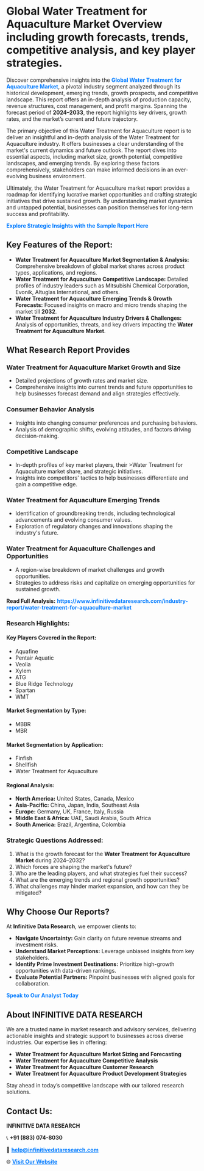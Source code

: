 <h1>Global Water Treatment for Aquaculture Market Overview including growth forecasts, trends, competitive analysis, and key player strategies.</h1>
<p>
Discover comprehensive insights into the 
<a href="https://www.infinitivedataresearch.com/industry-report/water-treatment-for-aquaculture-market" rel="dofollow" style="color: #007BFF; text-decoration: none;"><strong>Global Water Treatment for Aquaculture Market</strong></a>, a pivotal industry segment analyzed through its historical development, emerging trends, growth prospects, and competitive landscape. This report offers an in-depth analysis of production capacity, revenue structures, cost management, and profit margins. Spanning the forecast period of <strong>2024–2033</strong>, the report highlights key drivers, growth rates, and the market’s current and future trajectory.
</p>
<p>
The primary objective of this Water Treatment for Aquaculture report is to deliver an insightful and in-depth analysis of the Water Treatment for Aquaculture industry. It offers businesses a clear understanding of the market's current dynamics and future outlook. The report dives into essential aspects, including market size, growth potential, competitive landscapes, and emerging trends. By exploring these factors comprehensively, stakeholders can make informed decisions in an ever-evolving business environment.
</p>
<p>
Ultimately, the Water Treatment for Aquaculture market report provides a roadmap for identifying lucrative market opportunities and crafting strategic initiatives that drive sustained growth. By understanding market dynamics and untapped potential, businesses can position themselves for long-term success and profitability.
</p>
<p>
<a href="https://www.infinitivedataresearch.com/request-sample/reportId=112066" style="color: #007BFF; text-decoration: none;"><strong>Explore Strategic Insights with the Sample Report Here</strong></a>
</p>

<h2>Key Features of the Report:</h2>
<ul>
<li><strong>Water Treatment for Aquaculture Market Segmentation & Analysis:</strong> Comprehensive breakdown of global market shares across product types, applications, and regions.</li>
<li><strong>Water Treatment for Aquaculture Competitive Landscape:</strong> Detailed profiles of industry leaders such as Mitsubishi Chemical Corporation, Evonik, Altuglas International, and others.</li>
<li><strong>Water Treatment for Aquaculture Emerging Trends & Growth Forecasts:</strong> Focused insights on macro and micro trends shaping the market till <strong>2032</strong>.</li>
<li><strong>Water Treatment for Aquaculture Industry Drivers & Challenges:</strong> Analysis of opportunities, threats, and key drivers impacting the <strong>Water Treatment for Aquaculture Market</strong>.</li>
</ul>

<h2>What Research Report Provides</h2>
<h3>Water Treatment for Aquaculture Market Growth and Size</h3>
<ul>
<li>Detailed projections of growth rates and market size.</li>
<li>Comprehensive insights into current trends and future opportunities to help businesses forecast demand and align strategies effectively.</li>
</ul>

<h3>Consumer Behavior Analysis</h3>
<ul>
<li>Insights into changing consumer preferences and purchasing behaviors.</li>
<li>Analysis of demographic shifts, evolving attitudes, and factors driving decision-making.</li>
</ul>

<h3>Competitive Landscape</h3>
<ul>
<li>In-depth profiles of key market players, their >Water Treatment for Aquaculture market share, and strategic initiatives.</li>
<li>Insights into competitors' tactics to help businesses differentiate and gain a competitive edge.</li>
</ul>

<h3>Water Treatment for Aquaculture Emerging Trends</h3>
<ul>
<li>Identification of groundbreaking trends, including technological advancements and evolving consumer values.</li>
<li>Exploration of regulatory changes and innovations shaping the industry's future.</li>
</ul>

<h3>Water Treatment for Aquaculture Challenges and Opportunities</h3>
<ul>
<li>A region-wise breakdown of market challenges and growth opportunities.</li>
<li>Strategies to address risks and capitalize on emerging opportunities for sustained growth.</li>
</ul>
<p><strong>Read Full Analysis:</strong> <a href="https://www.infinitivedataresearch.com/industry-report/water-treatment-for-aquaculture-market" rel="dofollow" style="color: #007BFF; text-decoration: none;"><strong>https://www.infinitivedataresearch.com/industry-report/water-treatment-for-aquaculture-market</strong></a></p>
<h3>Research Highlights:</h3>
<h4>Key Players Covered in the Report:</h4>
<ul><li>Aquafine</li><li>Pentair Aquatic</li><li>Veolia</li><li>Xylem</li><li>ATG</li><li>Blue Ridge Technology</li><li>Spartan</li><li>WMT</li></ul>
<h4>Market Segmentation by Type:</h4>
<ul><li>MBBR</li><li>MBR</li></ul>
<h4>Market Segmentation by Application:</h4>
<ul><li>Finfish</li><li>Shellfish</li><li>Water Treatment for Aquaculture</li></ul>

<h4>Regional Analysis:</h4>
<ul>
<li><strong>North America:</strong> United States, Canada, Mexico</li>
<li><strong>Asia-Pacific:</strong> China, Japan, India, Southeast Asia</li>
<li><strong>Europe:</strong> Germany, UK, France, Italy, Russia</li>
<li><strong>Middle East & Africa:</strong> UAE, Saudi Arabia, South Africa</li>
<li><strong>South America:</strong> Brazil, Argentina, Colombia</li>
</ul>

<h3>Strategic Questions Addressed:</h3>
<ol>
<li>What is the growth forecast for the <strong>Water Treatment for Aquaculture Market</strong> during 2024–2032?</li>
<li>Which forces are shaping the market's future?</li>
<li>Who are the leading players, and what strategies fuel their success?</li>
<li>What are the emerging trends and regional growth opportunities?</li>
<li>What challenges may hinder market expansion, and how can they be mitigated?</li>
</ol>

<h2>Why Choose Our Reports?</h2>
<p>At <strong>Infinitive Data Research</strong>, we empower clients to:</p>
<ul>
<li><strong>Navigate Uncertainty:</strong> Gain clarity on future revenue streams and investment risks.</li>
<li><strong>Understand Market Perceptions:</strong> Leverage unbiased insights from key stakeholders.</li>
<li><strong>Identify Prime Investment Destinations:</strong> Prioritize high-growth opportunities with data-driven rankings.</li>
<li><strong>Evaluate Potential Partners:</strong> Pinpoint businesses with aligned goals for collaboration.</li>
</ul>
<p><a href="https://www.infinitivedataresearch.com/industry-report/water-treatment-for-aquaculture-market" rel="dofollow" style="color: #007BFF; text-decoration: none;"><strong>Speak to Our Analyst Today</strong></a></p>

<h2>About INFINITIVE DATA RESEARCH</h2>
<p>We are a trusted name in market research and advisory services, delivering actionable insights and strategic support to businesses across diverse industries. Our expertise lies in offering:</p>
<ul>
<li><strong>Water Treatment for Aquaculture Market Sizing and Forecasting</strong></li>
<li><strong>Water Treatment for Aquaculture Competitive Analysis</strong></li>
<li><strong>Water Treatment for Aquaculture Customer Research</strong></li>
<li><strong>Water Treatment for Aquaculture Product Development Strategies</strong></li>
</ul>
<p>Stay ahead in today’s competitive landscape with our tailored research solutions.</p>

<h2>Contact Us:</h2>
<p><strong>INFINITIVE DATA RESEARCH</strong></p>
<p>📞 <strong>+91 (883) 074-8030</strong></p>
<p>📧 <strong><a href="mailto:help@infinitivedataresearch.com" style="color: #007BFF;">help@infinitivedataresearch.com</a></strong></p>
<p>🌐 <strong><a href="https://www.infinitivedataresearch.com" rel="dofollow" style="color: #007BFF;">Visit Our Website</a></strong></p>